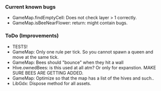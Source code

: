 ### Current known bugs ###
- GameMap.findEmptyCell: Does not check layer > 1 correctly.
- GameMap.isBeeNearFlower: return: might contain bugs.

### ToDo (Improvements) ###
- TESTS!
- GameMap: Only one rule per tick. So you cannot spawn a queen and move at the same tick.
- GameMap: Bees should "bounce" when they hit a wall
- Hive.ownedBees: is this used at all atm? Or only for expanstion. MAKE SURE BEES ARE GETTING ADDED.
- GameMap: Optimize so that the map has a list of the hives and such..
- LibGdx: Dispose method for all assets.